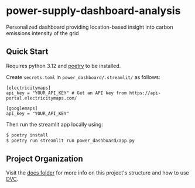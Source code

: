# power-supply-dashboard-analysis

Personalized dashboard providing location-based insight into carbon emissions intensity of the grid

## Quick Start

Requires python 3.12 and [poetry](https://python-poetry.org/docs/#installation) to be installed.

Create `secrets.toml` in `power_dashboard/.streamlit/` as follows:

```
[electricitymaps]
api_key = "YOUR_API_KEY" # Get an API key from https://api-portal.electricitymaps.com/

[googlemaps]
api_key = "YOUR_API_KEY"
```

Then run the streamlit app locally using:

```bash
$ poetry install
$ poetry run streamlit run power_dashboard/app.py
```

## Project Organization

Visit the [docs folder](https://github.com/ahasha/power-supply-dashboard-analysis/blob/main/docs/user-guide.md) for more info on this project's structure and how to use [DVC](https://dvc.org).